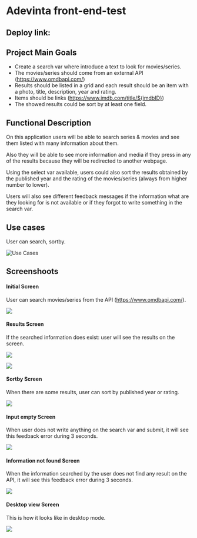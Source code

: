 # Adevinta front-end-test 

## Deploy link: []()

## Project Main Goals 

- Create a search var where introduce a text to look for movies/series.
- The movies/series should come from an external API (https://www.omdbapi.com/)
- Results should be listed in a grid and each result should be an item with a photo, title, description, year and rating. 
- Items should be links (https://www.imdb.com/title​/${imdbID})
- The showed results could be sort by at least one field. 

## Functional Description

On this application users will be able to search series & movies and see them listed with many information about them.

Also they will be able to see more information and media if they press in any of the results because they will be redirected to another webpage.

Using the select var available, users could also sort the results obtained by the published year and the rating of the movies/series (always from higher number to lower).

Users will also see different feedback messages if the information what are they looking for is not available or if they forgot to write something in the search var.

## Use cases

User can search, sortby.

![Use Cases]()

## Screenshoots

#### Initial Screen

User can search movies/series from the API (https://www.omdbapi.com/).

![](images/Initial-screen.png)

#### Results Screen

If the searched information does exist: user will see the results on the screen.

![](images/Results-screen1.png) 

![](images/Results-screen2.png)

#### Sortby Screen

When there are some results, user can sort by published year or rating.

![](images/Sortby-screen.png)

#### Input empty Screen

When user does not write anything on the search var and submit, it will see this feedback error during 3 seconds.

![](images/Input-empty-screen.png)

####  Information not found Screen

When the information searched by the user does not find any result on the API, it will see this feedback error during 3 seconds.

![](images/Info-not-found-screen.png)

#### Desktop view Screen

This is how it looks like in desktop mode. 

![](images/desktop-view-screen.png)